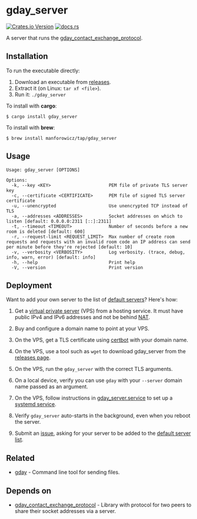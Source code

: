 # gday_server
[![Crates.io Version](https://img.shields.io/crates/v/gday_server)](https://crates.io/crates/gday_server)
[![docs.rs](https://img.shields.io/docsrs/gday_server)](https://docs.rs/gday_server/)

A server that runs the [gday_contact_exchange_protocol](https://docs.rs/gday_contact_exchange_protocol/).

## Installation

To run the executable directly:

1. Download an executable from [releases](https://github.com/manforowicz/gday/releases).
2. Extract it (on Linux: `tar xf <file>`).
3. Run it: `./gday_server`

To install with **cargo**:
```
$ cargo install gday_server
```

To install with **brew**:
```
$ brew install manforowicz/tap/gday_server
```

## Usage
```
Usage: gday_server [OPTIONS]

Options:
  -k, --key <KEY>                      PEM file of private TLS server key
  -c, --certificate <CERTIFICATE>      PEM file of signed TLS server certificate
  -u, --unencrypted                    Use unencrypted TCP instead of TLS
  -a, --addresses <ADDRESSES>          Socket addresses on which to listen [default: 0.0.0.0:2311 [::]:2311]
  -t, --timeout <TIMEOUT>              Number of seconds before a new room is deleted [default: 600]
  -r, --request-limit <REQUEST_LIMIT>  Max number of create room requests and requests with an invalid room code an IP address can send per minute before they're rejected [default: 10]
  -v, --verbosity <VERBOSITY>          Log verbosity. (trace, debug, info, warn, error) [default: info]
  -h, --help                           Print help
  -V, --version                        Print version
```

## Deployment

Want to add your own server to the list of
[default servers](https://docs.rs/gday_hole_punch/latest/gday_hole_punch/server_connector/constant.DEFAULT_SERVERS.html)?
Here's how:

1. Get a [virtual private server](https://en.wikipedia.org/wiki/Virtual_private_server) (VPS) from a hosting service. It must have public IPv4 and IPv6 addresses and not be behind [NAT](https://en.wikipedia.org/wiki/Network_address_translation).

2. Buy and configure a domain name to point at your VPS.

3. On the VPS, get a TLS certificate using [certbot](https://certbot.eff.org/) with your domain name.

4. On the VPS, use a tool such as `wget` to download gday_server from the [releases page](https://github.com/manforowicz/gday/releases).

5. On the VPS, run the `gday_server` with the correct TLS arguments.

6. On a local device, verify you can use `gday` with your `--server` domain name passed as an argument.

7. On the VPS, follow instructions in [gday_server.service](https://github.com/manforowicz/gday/blob/main/other/gday_server.service) to set up a [systemd service](https://www.freedesktop.org/software/systemd/man/latest/systemd.service.html).

8. Verify `gday_server` auto-starts in the background, even when you reboot the server.

9. Submit an [issue](https://github.com/manforowicz/gday/issues), asking for your server to be added to the [default server list](https://docs.rs/gday_hole_punch/latest/gday_hole_punch/server_connector/constant.DEFAULT_SERVERS.html).

## Related
- [gday](https://crates.io/crates/gday) - Command line tool for sending files.

## Depends on
- [gday_contact_exchange_protocol](https://docs.rs/gday_contact_exchange_protocol/) - Library with protocol for two peers to share their socket addresses via a server.
